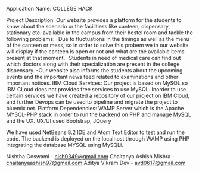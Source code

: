 Application Name: COLLEGE HACK

Project Description:
Our website provides a platform for the students to know about the scenario or the facilitiess like canteen, dispensary, stationary etc. available in the campus from their hostel room and tackle the following problems:
-Due to fluctuations in the timings as well as the menu of the canteen or mess, so in order to solve this probem we in our website will display if the canteen is open or not and what are the available items present at that moment.
-Students in need of medical care can find out which doctors along with their specialization are present in the college dispensary.
-Our website also informs the students about the upcoming events and the important news feed related to examinations and other important notices.
IBM Cloud Services: Our project is based on MySQL so IBM CLoud does not provides free services to use MySQL. Inorder to use certain services we have created a repository of our project on IBM Cloud, and further Devops can be used to pipeline and migrate the project to bluemix.net.
Platform Dependencies:
WAMP Server which is the Apache MYSQL-PHP stack in order to run the backend on PHP and manage MySQL and the UX.
UX/UI used Bootstrap, JQuery

We have used NetBeans 8.2 IDE and Atom Text Editor to test and run the code. The backend is deployed on the localhost through WAMP using PHP integrating the database MYSQL using MySQLi.

Nishtha Goswami - nish0349@gmail.com
Chaitanya Ashish Mishra - chaitanyaashish97@gmail.com
Aditya Vikram Dev - avd0617@gmail.com
